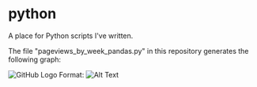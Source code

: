# python
A place for Python scripts I've written.

The file "pageviews_by_week_pandas.py" in this repository generates the following graph:

![GitHub Logo](/images/logo.png)
Format: ![Alt Text](url)

